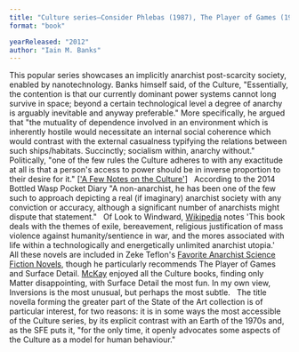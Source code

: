 ```yaml
---
title: "Culture series—Consider Phlebas (1987), The Player of Games (1988),  The State of the Art  (1989; expanded as a collection 1991), Use of Weapons (1990), Excession (1996), Inversions  (1998);  Look to Windward (2000), Matter  (2008), Surface Detail (2010), The Hydrogen Sonata"
format: "book"

yearReleased: "2012"
author: "Iain M. Banks"
---
```

This popular series showcases an implicitly anarchist post-scarcity society, enabled by nanotechnology.  Banks himself said, of the Culture, "Essentially, the contention is that our  currently dominant power systems cannot long survive in space; beyond a certain  technological level a degree of anarchy is arguably inevitable and anyway  preferable." More specifically, he argued that "the mutuality of dependence  involved in an environment which is inherently hostile would necessitate an  internal social coherence which would contrast with the external casualness  typifying the relations between such ships/habitats. Succinctly; socialism  within, anarchy without." Politically, "one of the few rules the Culture adheres  to with any exactitude at all is that a person's access to power should be in  inverse proportion to their desire for it." [<a href="http://www.vavatch.co.uk/books/banks/cultnote.htm">'A Few  Notes on the Culture'</a>]
 
According to the 2014 Bottled Wasp Pocket  Diary "A non-anarchist, he has been one of the few such to approach  depicting a real (if imaginary) anarchist society with any conviction or  accuracy, although a significant number of anarchists might dispute that  statement."
 
Of Look to Windward,  <a href="http://en.wikipedia.org/wiki/Look_To_Windward">Wikipedia</a> notes 'This book deals with the  themes of exile, bereavement, religious justification of mass violence against  humanity/sentience in war, and the mores associated with life within a  technologically and energetically unlimited anarchist utopia.'
 
All these novels are included in Zeke Teflon's <a href="http://seesharppress.wordpress.com/2013/10/24/anarchist-science-fiction-favorite-novels/"> Favorite Anarchist Science Fiction Novels</a>, though he particularly recommends The Player of Games and Surface Detail. <a href="http://syndicalist.us/2013/07/11/anarchist-science-fiction/">McKay</a>  enjoyed all the Culture books, finding only Matter disappointing, with  Surface Detail the most fun. In my own view, Inversions is the most  unusual, but perhaps the most subtle.
 
The title novella forming the greater part of  the State of the Art collection is of particular interest, for two  reasons: it is in some ways the most accessible of the Culture series, by its  explicit contrast with an Earth of the 1970s and, as the  SFE puts it,  "for the only time, it openly advocates some aspects of the Culture as a model  for human behaviour."